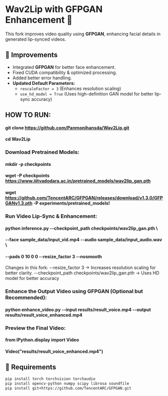 # Wav2Lip with GFPGAN Enhancement 🚀

This fork improves video quality using **GFPGAN**, enhancing facial details in generated lip-synced videos.

## 🔹 Improvements
- Integrated **GFPGAN** for better face enhancement.
- Fixed CUDA compatibility & optimized processing.
- Added better error handling.
- **Updated Default Parameters:**
  - `rescaleFactor = 3` (Enhances resolution scaling)
  - `use_hd_model = True` (Uses high-definition GAN model for better lip-sync accuracy)

## HOW TO RUN:
#### git clone https://github.com/Panmonihansda/Wav2Lip.git
#### cd Wav2Lip

### Download Pretrained Models:
#### mkdir -p checkpoints
#### wget -P checkpoints https://www.iiitvadodara.ac.in/pretrained_models/wav2lip_gan.pth
#### wget https://github.com/TencentARC/GFPGAN/releases/download/v1.3.0/GFPGANv1.3.pth -P experiments/pretrained_models!

### Run Video Lip-Sync & Enhancement:
#### python inference.py --checkpoint_path checkpoints/wav2lip_gan.pth \
#### --face sample_data/input_vid.mp4 --audio sample_data/input_audio.wav \
#### --pads 0 10 0 0 --resize_factor 3 --nosmooth

Changes in this fork:
--resize_factor 3 → Increases resolution scaling for better clarity.
--checkpoint_path checkpoints/wav2lip_gan.pth → Uses HD model for better accuracy

### Enhance the Output Video using GFPGAN (Optional but Recommended):
#### python enhance_video.py --input results/result_voice.mp4 --output results/result_voice_enhanced.mp4

### Preview the Final Video:
#### from IPython.display import Video
#### Video("results/result_voice_enhanced.mp4")

## 📌 Requirements
```bash
pip install torch torchvision torchaudio
pip install opencv-python numpy scipy librosa soundfile
pip install git+https://github.com/TencentARC/GFPGAN.git













